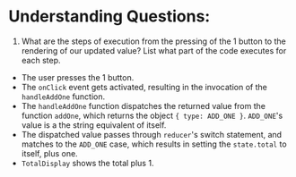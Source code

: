 # Understanding Questions:

1. What are the steps of execution from the pressing of the 1 button to the rendering of our updated value? List what part of the code executes for each step.

- The user presses the 1 button.
- The `onClick` event gets activated, resulting in the invocation of the `handleAddOne` function.
- The `handleAddOne` function dispatches the returned value from the function `addOne`, which returns the object `{ type: ADD_ONE }`. `ADD_ONE`'s value is a the string equivalent of itself.
- The dispatched value passes through `reducer`'s switch statement, and matches to the `ADD_ONE` case, which results in setting the `state.total` to itself, plus one.
- `TotalDisplay` shows the total plus 1.

